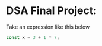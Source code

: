 # **DSA Final Project:**  

Take an expression like this below
```javascript
const x = 3 + 1 * 7;
```

